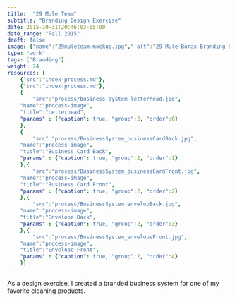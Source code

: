 ```yaml
---
title:  "29 Mule Team"
subtitle: "Branding Design Exercise"
date: 2015-10-31T20:46:03-05:00
date_range: "Fall 2015"
draft: false
image: {"name":"29muleteam-mockup.jpg"," alt":"29 Mule Borax Branding System Mockup"}
type: "work"
tags: ["Branding"]
weight: 24
resources: [
    {"src":"index-process.md"},
    {"src":"index-process.md"},
    {
        "src":"process/business-system_letterhead.jpg",
    "name":"process-image",
    "title":"Letterhead",
    "params" : {"caption": true, "group":2, "order":0}
    },
    {
        "src":"process/BusinessSystem_businessCardBack.jpg",
    "name":"process-image",
    "title":"Business Card Back",
    "params" : {"caption": true, "group":2, "order":1}
    },{
        "src":"process/BusinessSystem_businessCardFront.jpg",
    "name":"process-image",
    "title":"Business Card Front",
    "params" : {"caption": true, "group":2, "order":2}
    },{
        "src":"process/BusinessSystem_envelopBack.jpg",
    "name":"process-image",
    "title":"Envelope Back",
    "params" : {"caption": true, "group":2, "order":3}
    },{
        "src":"process/BusinessSystem_envelopeFront.jpg",
    "name":"process-image",
    "title":"Envelope Front",
    "params" : {"caption": true, "group":2, "order":4}
    }]
---
```

As a design exercise, I created a branded business system for one of my favorite cleaning products.